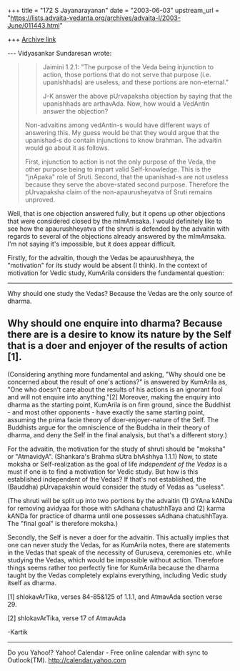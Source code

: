 +++
title = "172 S Jayanarayanan"
date = "2003-06-03"
upstream_url = "https://lists.advaita-vedanta.org/archives/advaita-l/2003-June/011443.html"

+++
[Archive link](https://lists.advaita-vedanta.org/archives/advaita-l/2003-June/011443.html)

--- Vidyasankar Sundaresan <svidyasankar at hotmail.com>
wrote:
> 
> >Jaimini 1.2.1: "The purpose of the Veda being
> >injunction to action, those portions that do not
> serve
> >that purpose (i.e. upanishhads) are useless, and
> these
> >portions are non-eternal."
> >
> >J-K answer the above pUrvapaksha objection by
> saying
> >that the upanishhads are arthavAda. Now, how would
> a
> >VedAntin answer the objection?
> 
> Non-advaitins among vedAntin-s would have different
> ways of answering this. 
> My guess would be that they would argue that the
> upanishad-s do contain 
> injunctions to know brahman. The advaitin would go
> about it as follows.
> 
> First, injunction to action is not the only purpose
> of the Veda, the other 
> purpose being to impart valid Self-knowledge. This
> is the "jnApaka" role of 
> Sruti. Second, that the upanishad-s are not useless
> because they serve the 
> above-stated second purpose. Therefore the
> pUrvapaksha claim of the 
> non-apaurusheyatva of Sruti remains unproved.
> 

Well, that is one objection answered fully, but it
opens up other objections that were considered closed
by the mImAmsaka. I would definitely like to see how
the apaurushheyatva of the shruti is defended by the
advaitin with regards to several of the objections
already answered by the mImAmsaka. I'm not saying it's
impossible, but it does appear difficult. 

Firstly, for the advaitin, though the Vedas be
apaurushheya, the "motivation" for its study would be
absent (I think). In the context of motivation for
Vedic study, KumArila considers the fundamental
question:

--------------
Why should one study the Vedas? 
Because the Vedas are the only source of dharma. 

Why should one enquire into dharma?
Because there are is a desire to know its nature by
the Self that is a doer and enjoyer of the results of
action [1]. 
--------------

(Considering anything more fundamental and asking,
"Why should one be concerned about the result of one's
actions?" is answered by KumArila as, "One who doesn't
care about the results of his actions is an ignorant
fool and will not enquire into anything."[2] Moreover,
making the enquiry into dharma as the starting point,
KumArila is on firm ground, since the Buddhist - and
most other opponents - have exactly the same starting
point, assuming the prima facie theory of
doer-enjoyer-nature of the Self. The Buddhists argue
for the omniscience of the Buddha in their theory of
dharma, and deny the Self in the final analysis, but
that's a different story.)

For the advaitin, the motivation for the study of
shruti should be "moksha" or "AtmavidyA". (Shankara's
Brahma sUtra bhAshhya 1.1.1) Now, to state moksha or
Self-realization as the goal of life *independent of
the Vedas* is a must if one is to find a motivation
for Vedic study. But how is this established
independent of the Vedas? If that's not established,
the (Bauddha) pUrvapakshin would consider the study of
Vedas as "useless". 

(The shruti will be split up into two portions by the
advaitin (1) GYAna kANDa for removing avidyaa for
those with sAdhana chatushhTaya and (2) karma kANDa
for practice of dharma until one possesses sAdhana
chatushhTaya. The "final goal" is therefore moksha.)

Secondly, the Self is never a doer for the advaitin.
This actually implies that one can never study the
Vedas, for as KumArila notes, there are statements in
the Vedas that speak of the necessity of Guruseva,
ceremonies etc. while studying the Vedas, which would
be impossible without action. Therefore things seems
rather too perfectly fine for KumArila because the
dharma taught by the Vedas completely explains
everything, including Vedic study itself as dharma. 


[1] shlokavArTika, verses 84-85&125 of 1.1.1, and
AtmavAda section verse 29.

[2] shlokavArTika, verse 17 of AtmavAda

-Kartik

__________________________________
Do you Yahoo!?
Yahoo! Calendar - Free online calendar with sync to Outlook(TM).
http://calendar.yahoo.com

